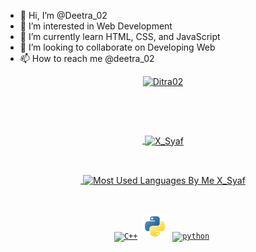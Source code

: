 - 👋 Hi, I’m @Deetra_02
- 👀 I’m interested in Web Development
- 🌱 I’m currently learn HTML, CSS, and JavaScript
- 💞️ I’m looking to collaborate on Developing Web
- 📫 How to reach me @deetra_02

<!---
Still learn
--->

<p align="center"> <a href="https://github.com/Ditra02/"><img width="170px" height="24" src="https://komarev.com/ghpvc/?username=Ditra02&label=PROFILE%20VISITORS&color=blue&style=flat-square" alt="Ditra02" /></a> </p><br>

<br><a href="#"><p align="center">&nbsp;<img align="center" href="https://github.com/Ditra02" src="https://github-readme-stats.vercel.app/api?username=Ditra02&theme=algolia&show_icons=true" alt="X_Syaf"/></p></a>


<br><a href="#"><p align="center">&nbsp;<img align="center" src="https://github-readme-stats.vercel.app/api/top-langs/?username=Ditra02&theme=algolia&layout=compact&langs_count=10&hide_border=true&show_icons=true" alt="Most Used Languages By Me X_Syaf"/></p></a><br>


<p align="center">
<code><a href="https://www.geeksforgeeks.org/c-plus-plus/" target="_blank"><img src="https://2.bp.blogspot.com/-DrHDBZWMWC0/WyLLvXElCpI/AAAAAAAAACg/BpyMuVGLcaQJ3ur3HgsVqcgZ_di2-Qb1QCLcBGAs/s1600/c-plus-plus-logo.png" alt="C++" width="40" height="40"/></a></code>&nbsp
  <code><a href="https://www.python.org" target="_blank"><img src="https://raw.githubusercontent.com/devicons/devicon/master/icons/python/python-original.svg" alt="python" width="40" height="40"/></a></code>&nbsp
   <code><a href="https://www.python.org" target="_blank"><img src="https://www.bing.com/ck/a?!&&p=c4d3e35ac90a3249JmltdHM9MTY2NDE1MDQwMCZpZ3VpZD0wNzBmODE5OS1mM2VmLTY4YjItMDI4OS05M2IxZjJiOTY5ZmImaW5zaWQ9NTU1NQ&ptn=3&hsh=3&fclid=070f8199-f3ef-68b2-0289-93b1f2b969fb&u=a1L2ltYWdlcy9zZWFyY2g_cT1IdG1sJTIwTG9nbyZGT1JNPUlRRlJCQSZpZD1FMUUxQjNFMzIyQTA0OTg2NDk0RjMwNTBEMUVBODEyRjcwNDZGODk5&ntb=1" alt="python" width="40" height="40"/></a></code>&nbsp;
  
